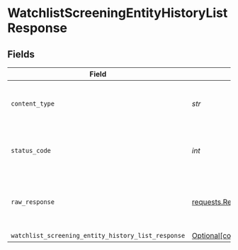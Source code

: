 # WatchlistScreeningEntityHistoryListResponse


## Fields

| Field                                                                                                                                      | Type                                                                                                                                       | Required                                                                                                                                   | Description                                                                                                                                |
| ------------------------------------------------------------------------------------------------------------------------------------------ | ------------------------------------------------------------------------------------------------------------------------------------------ | ------------------------------------------------------------------------------------------------------------------------------------------ | ------------------------------------------------------------------------------------------------------------------------------------------ |
| `content_type`                                                                                                                             | *str*                                                                                                                                      | :heavy_check_mark:                                                                                                                         | HTTP response content type for this operation                                                                                              |
| `status_code`                                                                                                                              | *int*                                                                                                                                      | :heavy_check_mark:                                                                                                                         | HTTP response status code for this operation                                                                                               |
| `raw_response`                                                                                                                             | [requests.Response](https://requests.readthedocs.io/en/latest/api/#requests.Response)                                                      | :heavy_check_mark:                                                                                                                         | Raw HTTP response; suitable for custom response parsing                                                                                    |
| `watchlist_screening_entity_history_list_response`                                                                                         | [Optional[components.WatchlistScreeningEntityHistoryListResponse]](../../models/components/watchlistscreeningentityhistorylistresponse.md) | :heavy_minus_sign:                                                                                                                         | OK                                                                                                                                         |